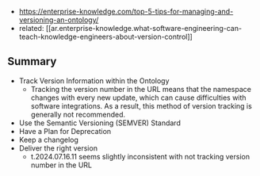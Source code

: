 
- https://enterprise-knowledge.com/top-5-tips-for-managing-and-versioning-an-ontology/
- related: [[ar.enterprise-knowledge.what-software-engineering-can-teach-knowledge-engineers-about-version-control]]

## Summary

- Track Version Information within the Ontology
  - Tracking the version number in the URL means that the namespace changes with every new update, which can cause difficulties with software integrations. As a result, this method of version tracking is generally not recommended.
- Use the Semantic Versioning (SEMVER) Standard
- Have a Plan for Deprecation
- Keep a changelog
- Deliver the right version
  - t.2024.07.16.11 seems slightly inconsistent with not tracking version number in the URL 